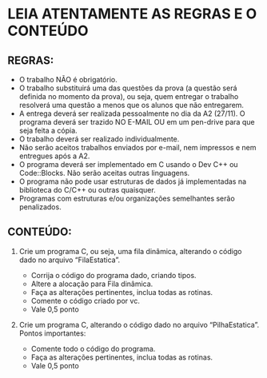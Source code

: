 
# **LEIA ATENTAMENTE AS REGRAS E O CONTEÚDO**

## REGRAS:

* O trabalho NÃO é obrigatório.
* O trabalho substituirá uma das questões da prova (a questão será definida no momento da prova), ou seja, quem entregar o trabalho resolverá uma questão a menos que os alunos que não entregarem.
* A entrega deverá ser realizada pessoalmente no dia da A2 (27/11). O programa deverá ser trazido NO E-MAIL OU em um pen-drive para que seja feita a cópia.
* O trabalho deverá ser realizado individualmente.
* Não serão aceitos trabalhos enviados por e-mail, nem impressos e nem entregues após a A2.
* O programa deverá ser implementado em C usando o Dev C++ ou Code::Blocks. Não serão aceitas outras linguagens.
* O programa não pode usar estruturas de dados já implementadas na biblioteca do C/C++ ou outras quaisquer.
* Programas com estruturas e/ou organizações semelhantes serão penalizados.


## CONTEÚDO:

1. Crie um programa C, ou seja, uma fila dinâmica, alterando o código dado no arquivo “FilaEstatica”.
    * Corrija o código do programa dado, criando tipos.
    * Altere a alocação para Fila dinâmica.
    * Faça as alterações pertinentes, inclua todas as rotinas.
    * Comente o código criado por vc.
    * Vale 0,5 ponto

2. Crie um programa C, alterando o código dado no arquivo “PilhaEstatica”. 
Pontos importantes:
    * Comente todo o código do programa.
    * Faça as alterações pertinentes, inclua todas as rotinas.
    * Vale 0,5 ponto

